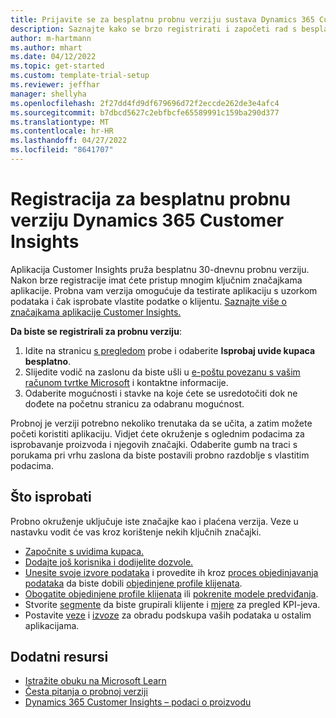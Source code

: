 ```yaml
---
title: Prijavite se za besplatnu probnu verziju sustava Dynamics 365 Customer Insights
description: Saznajte kako se brzo registrirati i započeti rad s besplatnom probnom verzijom aplikacije Customer Insights. Istražite aplikaciju s vodičima i pronađite dodatne resurse za učenje.
author: m-hartmann
ms.author: mhart
ms.date: 04/12/2022
ms.topic: get-started
ms.custom: template-trial-setup
ms.reviewer: jeffhar
manager: shellyha
ms.openlocfilehash: 2f27dd4fd9df679696d72f2eccde262de3e4afc4
ms.sourcegitcommit: b7dbcd5627c2ebfbcfe65589991c159ba290d377
ms.translationtype: MT
ms.contentlocale: hr-HR
ms.lasthandoff: 04/27/2022
ms.locfileid: "8641707"
---
```

# <a name="sign-up-for-a-free-dynamics-365-customer-insights-trial"></a>Registracija za besplatnu probnu verziju Dynamics 365 Customer Insights

Aplikacija Customer Insights pruža besplatnu 30-dnevnu probnu verziju. Nakon brze registracije imat ćete pristup mnogim ključnim značajkama aplikacije. Probna vam verzija omogućuje da testirate aplikaciju s uzorkom podataka i čak isprobate vlastite podatke o klijentu. [Saznajte više o značajkama aplikacije Customer Insights.](overview.md)

**Da biste se registrirali za probnu verziju**:

1. Idite na stranicu [s pregledom](https://dynamics.microsoft.com/ai/customer-insights/) probe i odaberite **Isprobaj uvide kupaca besplatno**.
1. Slijedite vodič na zaslonu da biste ušli u [e-poštu povezanu s vašim računom tvrtke Microsoft](https://support.microsoft.com/windows/what-is-a-microsoft-account-4a7c48e9-ff5a-e9c6-5a5c-1a57d66c3bfa) i kontaktne informacije.
1. Odaberite mogućnosti i stavke na koje ćete se usredotočiti dok ne dođete na početnu stranicu za odabranu mogućnost.

Probnoj je verziji potrebno nekoliko trenutaka da se učita, a zatim možete početi koristiti aplikaciju. Vidjet ćete okruženje s oglednim podacima za isprobavanje proizvoda i njegovih značajki. Odaberite gumb na traci s porukama pri vrhu zaslona da biste postavili probno razdoblje s vlastitim podacima.

## <a name="what-to-try"></a>Što isprobati

Probno okruženje uključuje iste značajke kao i plaćena verzija. Veze u nastavku vodit će vas kroz korištenje nekih ključnih značajki.

- [Započnite s uvidima kupaca.](get-started.md)
- [Dodajte još korisnika i dodijelite dozvole.](permissions.md)
- [Unesite svoje izvore podataka](data-sources.md) i provedite ih kroz [proces objedinjavanja podataka](data-unification.md) da biste dobili [objedinjene profile klijenata](customer-profiles.md).
- [Obogatite objedinjene profile klijenata](enrichment-hub.md) ili [pokrenite modele predviđanja](predictions-overview.md).
- Stvorite [segmente](segments.md) da biste grupirali klijente i [mjere](measures.md) za pregled KPI-jeva.
- Postavite [veze](connections.md) i [izvoze](export-destinations.md) za obradu podskupa vaših podataka u ostalim aplikacijama.

## <a name="additional-resources"></a>Dodatni resursi

- [Istražite obuku na Microsoft Learn](/learn/browse/?filter-products=dynamics-dynamics-cust-insights)
- [Česta pitanja o probnoj verziji](trial-faq.md)
- [Dynamics 365 Customer Insights – podaci o proizvodu](https://dynamics.microsoft.com/ai/customer-insights/)
